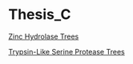# Thesis_C

[Zinc Hydrolase Trees](zinc_hydrolase.md)


[Trypsin-Like Serine Protease Trees](trypsin.md)

